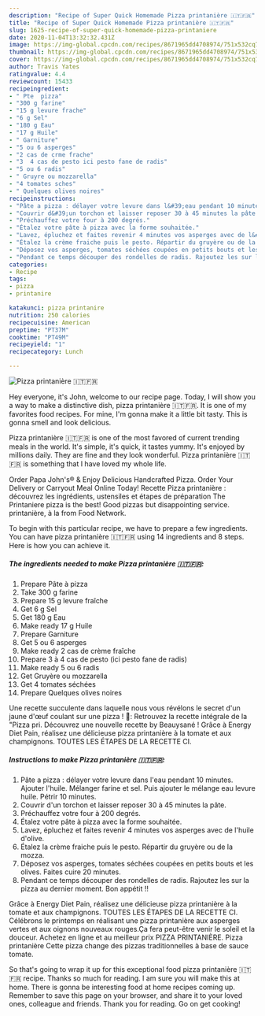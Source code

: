 ```yaml
---
description: "Recipe of Super Quick Homemade Pizza printanière 🇮🇹🇫🇷"
title: "Recipe of Super Quick Homemade Pizza printanière 🇮🇹🇫🇷"
slug: 1625-recipe-of-super-quick-homemade-pizza-printaniere
date: 2020-11-04T13:32:32.431Z
image: https://img-global.cpcdn.com/recipes/8671965dd4708974/751x532cq70/pizza-printaniere-🇮🇹🇫🇷-photo-principale-de-la-recette.jpg
thumbnail: https://img-global.cpcdn.com/recipes/8671965dd4708974/751x532cq70/pizza-printaniere-🇮🇹🇫🇷-photo-principale-de-la-recette.jpg
cover: https://img-global.cpcdn.com/recipes/8671965dd4708974/751x532cq70/pizza-printaniere-🇮🇹🇫🇷-photo-principale-de-la-recette.jpg
author: Travis Yates
ratingvalue: 4.4
reviewcount: 15433
recipeingredient:
- " Pte  pizza"
- "300 g farine"
- "15 g levure frache"
- "6 g Sel"
- "180 g Eau"
- "17 g Huile"
- " Garniture"
- "5 ou 6 asperges"
- "2 cas de crme frache"
- "3  4 cas de pesto ici pesto fane de radis"
- "5 ou 6 radis"
- " Gruyre ou mozzarella"
- "4 tomates sches"
- " Quelques olives noires"
recipeinstructions:
- "Pâte a pizza : délayer votre levure dans l&#39;eau pendant 10 minutes. Ajouter l&#39;huile. Mélanger farine et sel. Puis ajouter le mélange eau levure huile. Pétrir 10 minutes."
- "Couvrir d&#39;un torchon et laisser reposer 30 à 45 minutes la pâte."
- "Préchauffez votre four à 200 degrés."
- "Étalez votre pâte à pizza avec la forme souhaitée."
- "Lavez, épluchez et faites revenir 4 minutes vos asperges avec de l&#39;huile d&#39;olive."
- "Étalez la crème fraiche puis le pesto. Répartir du gruyère ou de la mozza."
- "Déposez vos asperges, tomates séchées coupées en petits bouts et les olives. Faites cuire 20 minutes."
- "Pendant ce temps découper des rondelles de radis. Rajoutez les sur la pizza au dernier moment. Bon appétit !!"
categories:
- Recipe
tags:
- pizza
- printanire

katakunci: pizza printanire 
nutrition: 250 calories
recipecuisine: American
preptime: "PT37M"
cooktime: "PT49M"
recipeyield: "1"
recipecategory: Lunch

---
```



![Pizza printanière 🇮🇹🇫🇷](https://img-global.cpcdn.com/recipes/8671965dd4708974/751x532cq70/pizza-printaniere-🇮🇹🇫🇷-photo-principale-de-la-recette.jpg)

Hey everyone, it's John, welcome to our recipe page. Today, I will show you a way to make a distinctive dish, pizza printanière 🇮🇹🇫🇷. It is one of my favorites food recipes. For mine, I'm gonna make it a little bit tasty. This is gonna smell and look delicious.

Pizza printanière 🇮🇹🇫🇷 is one of the most favored of current trending meals in the world. It's simple, it's quick, it tastes yummy. It's enjoyed by millions daily. They are fine and they look wonderful. Pizza printanière 🇮🇹🇫🇷 is something that I have loved my whole life.

Order Papa John&#39;s® &amp; Enjoy Delicious Handcrafted Pizza. Order Your Delivery or Carryout Meal Online Today! Recette Pizza printanière : découvrez les ingrédients, ustensiles et étapes de préparation The Printaniere pizza is the best! Good pizzas but disappointing service. printanière, à la from Food Network.


To begin with this particular recipe, we have to prepare a few ingredients. You can have pizza printanière 🇮🇹🇫🇷 using 14 ingredients and 8 steps. Here is how you can achieve it.

<!--inarticleads1-->

##### The ingredients needed to make Pizza printanière 🇮🇹🇫🇷:

1. Prepare  Pâte à pizza
1. Take 300 g farine
1. Prepare 15 g levure fraîche
1. Get 6 g Sel
1. Get 180 g Eau
1. Make ready 17 g Huile
1. Prepare  Garniture
1. Get 5 ou 6 asperges
1. Make ready 2 cas de crème fraîche
1. Prepare 3 à 4 cas de pesto (ici pesto fane de radis)
1. Make ready 5 ou 6 radis
1. Get  Gruyère ou mozzarella
1. Get 4 tomates séchées
1. Prepare  Quelques olives noires


Une recette succulente dans laquelle nous vous révélons le secret d&#39;un jaune d&#39;œuf coulant sur une pizza ! 🍴: Retrouvez la recette intégrale de la &#34;Pizza pri. Découvrez une nouvelle recette by Beauysané ! Grâce à Energy Diet Pain, réalisez une délicieuse pizza printanière à la tomate et aux champignons. TOUTES LES ÉTAPES DE LA RECETTE CI. 

<!--inarticleads2-->

##### Instructions to make Pizza printanière 🇮🇹🇫🇷:

1. Pâte a pizza : délayer votre levure dans l&#39;eau pendant 10 minutes. Ajouter l&#39;huile. Mélanger farine et sel. Puis ajouter le mélange eau levure huile. Pétrir 10 minutes.
1. Couvrir d&#39;un torchon et laisser reposer 30 à 45 minutes la pâte.
1. Préchauffez votre four à 200 degrés.
1. Étalez votre pâte à pizza avec la forme souhaitée.
1. Lavez, épluchez et faites revenir 4 minutes vos asperges avec de l&#39;huile d&#39;olive.
1. Étalez la crème fraiche puis le pesto. Répartir du gruyère ou de la mozza.
1. Déposez vos asperges, tomates séchées coupées en petits bouts et les olives. Faites cuire 20 minutes.
1. Pendant ce temps découper des rondelles de radis. Rajoutez les sur la pizza au dernier moment. Bon appétit !!


Grâce à Energy Diet Pain, réalisez une délicieuse pizza printanière à la tomate et aux champignons. TOUTES LES ÉTAPES DE LA RECETTE CI. Célébrons le printemps en réalisant une pizza printanière aux asperges vertes et aux oignons nouveaux rouges.Ça fera peut-être venir le soleil et la douceur. Achetez en ligne et au meilleur prix PIZZA PRINTANIÈRE. Pizza printanière Cette pizza change des pizzas traditionnelles à base de sauce tomate. 

So that's going to wrap it up for this exceptional food pizza printanière 🇮🇹🇫🇷 recipe. Thanks so much for reading. I am sure you will make this at home. There is gonna be interesting food at home recipes coming up. Remember to save this page on your browser, and share it to your loved ones, colleague and friends. Thank you for reading. Go on get cooking!

